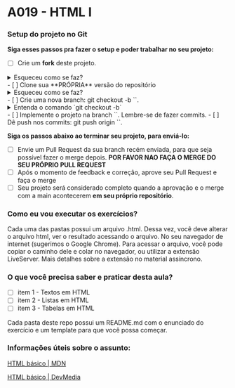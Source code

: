 # A019 - HTML I

### Setup do projeto no Git

**Siga esses passos pra fazer o setup e poder trabalhar no seu projeto:**

- [ ] Crie um **fork** deste projeto.
<details>
   <summary>Esqueceu como se faz?</summary>
   <img src="https://firebasestorage.googleapis.com/v0/b/assets-conteudo.appspot.com/o/gerais%2Ffork.png?alt=media&token=7030e997-246a-41fe-a75f-2a2ced61e54d" alt="Fork a sua própria cópia de nome-do-repo"/>
</details>
- [ ] Clone sua **PRÓPRIA** versão do repositório
<details>
   <summary>Esqueceu como se faz?</summary>
   <img src="https://firebasestorage.googleapis.com/v0/b/assets-conteudo.appspot.com/o/gerais%2Fclone-repo.png?alt=media&token=d8b3c101-c6d4-4371-b018-ae4edec7e34c" alt="Garanta que o repositório é seu-usuário/nome-do-repo e faça o clone"/>
</details>
- [ ] Crie uma nova branch: git checkout -b `<turma-nome-sobrenome-a019>`.
<details>
   <summary>Entenda o comando `git checkout -b`</summary>
   <p>Na aula vocês aprenderam a criar uma branch (`git branch "nome-branch"`) e se mover até ela (`git checkout "nome-branch"`). Porém, o git permite utilizar contrações para realizar mais de ação com um único comando, que é o caso do (`git checkout -b "nome-branch"`), que cria e automaticamente se move para a branch recém criada.</p>
</details>
- [ ] Implemente o projeto na branch `<turma-nome-sobrenome-a019>`. Lembre-se de fazer commits.
- [ ] Dê push nos commits: git push origin `<turma-nome-sobrenome-a019>`.

**Siga os passos abaixo ao terminar seu projeto, para enviá-lo:**

- [ ] Envie um Pull Request da sua branch recém enviada, para que seja possível fazer o merge depois. **POR FAVOR NAO FAÇA O MERGE DO SEU PRÓPRIO PULL REQUEST**
- [ ] Após o momento de feedback e correção, aprove seu Pull Request e faça o merge
- [ ] Seu projeto será considerado completo quando a aprovação e o merge com a main acontecerem **em seu próprio repositório**.

### Como eu vou executar os exercícios?

Cada uma das pastas possui um arquivo .html. Dessa vez, você deve alterar o arquivo html, ver o resultado acessando o arquivo. No seu navegador de internet (sugerimos o Google Chrome). Para acessar o arquivo, você pode copiar o caminho dele e colar no navegador, ou utilizar a extensão LiveServer. Mais detalhes sobre a extensão no material assíncrono.

### O que você precisa saber e praticar desta aula?

- [ ] item 1 - Textos em HTML
- [ ] item 2 - Listas em HTML
- [ ] item 3 - Tabelas em HTML

Cada pasta deste repo possui um README.md com o enunciado do exercício e um template para que você possa começar.

### Informações úteis sobre o assunto:

[HTML básico | MDN](https://developer.mozilla.org/pt-BR/docs/Learn/Getting_started_with_the_web/HTML_basics)

[HTML básico | DevMedia](https://www.devmedia.com.br/html-basico-codigos-html/16596)
